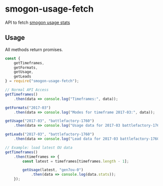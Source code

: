 # smogon-usage-fetch

API to fetch [smogon usage stats](http://www.smogon.com/stats/)

## Usage

All methods return promises.

```js
const {
    getTimeframes,
    getFormats,
    getUsage,
    getLeads
} = require("smogon-usage-fetch");

// Normal API Access
getTimeframes()
    .then(data => console.log("Timeframes:", data));

getFormats("2017-03")
    .then(data => console.log("Modes for timeframe 2017-03:", data));

getUsage("2017-03", "battlefactory-1760")
    .then(data => console.log("Usage data for 2017-03 battlefactory-1760:", data));

getLeads("2017-03", "battlefactory-1760")
    .then(data => console.log("Lead data for 2017-03 battlefactory-1760:", data));

// Example: load latest OU data
getTimeframes()
    .then(timeframes => {
        const latest = timeframes[timeframes.length - 1];

        getUsage(latest, "gen7ou-0")
            .then(data => console.log(data.stats));
    });
```
